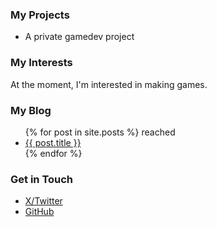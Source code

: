 ### My Projects
<ul>
<li>A private gamedev project</li>
</ul>

### My Interests
At the moment, I'm interested in making games.

### My Blog
<ul>
{% for post in site.posts %}
reached 
<li>
<a href="{{ post.url }}">{{ post.title }}</a>
</li>
{% endfor %}
</ul>

### Get in Touch
<ul>
<li><a href="https://twitter.com/{{ site.x_username }}">X/Twitter</a></li>
<li><a href="https://github.com/{{ site.github_username }}">GitHub</a></li>
</ul>
